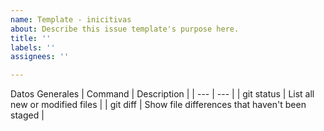 ```yaml
---
name: Template - inicitivas
about: Describe this issue template's purpose here.
title: ''
labels: ''
assignees: ''

---
```


Datos Generales
| Command | Description |
| --- | --- |
| git status | List all new or modified files |
| git diff | Show file differences that haven't been staged |

